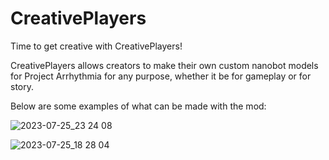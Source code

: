 # CreativePlayers
Time to get creative with CreativePlayers!


CreativePlayers allows creators to make their own custom nanobot models for Project Arrhythmia for any purpose, whether it be for gameplay or for story.


Below are some examples of what can be made with the mod:

![2023-07-25_23 24 08](https://github.com/RTMecha/CreativePlayers/assets/125487712/c9028bb7-f661-4ac0-8d90-7fe3b1a8df83)


![2023-07-25_18 28 04](https://github.com/RTMecha/CreativePlayers/assets/125487712/b4ea50f4-4dd0-4db9-b8c7-ed18d273e8e3)
